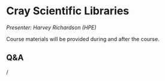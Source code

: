 # Cray Scientific Libraries

*Presenter: Harvey Richardson (HPE)*

Course materials will be provided during and after the course.

<!--
Temporary location of materials (for the lifetime of the training project):

-   Slides: `/project/project_465001726/Slides/HPE/05_Libraries.pdf`
-->

<!--
Archived materials on LUMI:

-   Slides: `/appl/local/training/2p3day-20250303/files/LUMI-2p3day-20250303-1_07_Cray_Scientific_Libraries.pdf`

-   Recording: `/appl/local/training/2p3day-20250303/recordings/1_07_Cray_Scientific_Libraries.mp4`

These materials can only be distributed to actual users of LUMI (active user account).
-->


## Q&A

/
